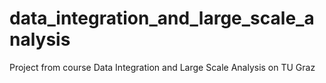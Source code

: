 # data_integration_and_large_scale_analysis
Project from course Data Integration and Large Scale Analysis on TU Graz
